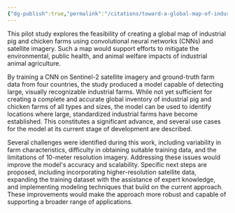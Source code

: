 ```yaml
---
{"dg-publish":true,"permalink":"/citations/toward-a-global-map-of-industrial-pig-and-poultry-farms-a-pilot-study/","created":"2025-10-23T14:53:29.826+01:00","updated":"2025-10-23T14:53:29.828+01:00"}
---
```



This pilot study explores the feasibility of creating a global map of industrial pig and chicken farms using convolutional neural networks (CNNs) and satellite imagery. Such a map would support efforts to mitigate the environmental, public health, and animal welfare impacts of industrial animal agriculture.

By training a CNN on Sentinel-2 satellite imagery and ground-truth farm data from four countries, the study produced a model capable of detecting large, visually recognizable industrial farms. While not yet sufficient for creating a complete and accurate global inventory of industrial pig and chicken farms of all types and sizes, the model can be used to identify locations where large, standardized industrial farms have become established. This constitutes a significant advance, and several use cases for the model at its current stage of development are described.

Several challenges were identified during this work, including variability in farm characteristics, difficulty in obtaining suitable training data, and the limitations of 10-meter resolution imagery. Addressing these issues would improve the model's accuracy and scalability. Specific next steps are proposed, including incorporating higher-resolution satellite data, expanding the training dataset with the assistance of expert knowledge, and implementing modeling techniques that build on the current approach. These improvements would make the approach more robust and capable of supporting a broader range of applications.
